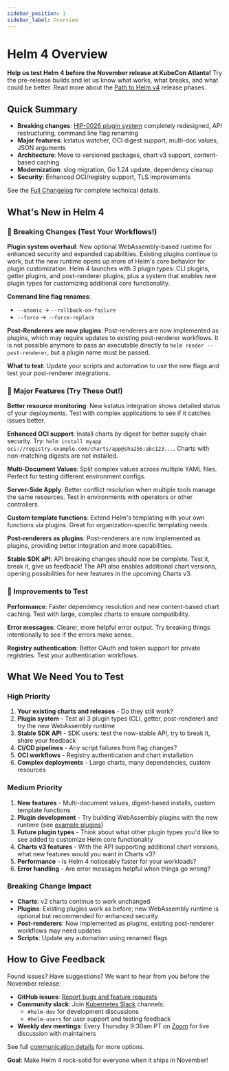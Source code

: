 ```yaml
---
sidebar_position: 1
sidebar_label: Overview
---
```


# Helm 4 Overview

**Help us test Helm 4 before the November release at KubeCon Atlanta!** Try the pre-release builds and let us know what works, what breaks, and what could be better. Read more about the [Path to Helm v4](https://helm.sh/blog/path-to-helm-v4/) release phases.

## Quick Summary

- **Breaking changes**: [HIP-0026 plugin system](https://github.com/helm/community/blob/main/hips/hip-0026.md) completely redesigned, API restructuring, command line flag renaming
- **Major features**: kstatus watcher, OCI digest support, multi-doc values, JSON arguments
- **Architecture**: Move to versioned packages, chart v3 support, content-based caching
- **Modernization**: slog migration, Go 1.24 update, dependency cleanup
- **Security**: Enhanced OCI/registry support, TLS improvements

See the [Full Changelog](./changelog.md) for complete technical details.

## What's New in Helm 4

### 🚨 Breaking Changes (Test Your Workflows!)

**Plugin system overhaul**: New optional WebAssembly-based runtime for enhanced security and expanded capabilities. Existing plugins continue to work, but the new runtime opens up more of Helm's core behavior for plugin customization. Helm 4 launches with 3 plugin types: CLI plugins, getter plugins, and post-renderer plugins, plus a system that enables new plugin types for customizing additional core functionality.

**Command line flag renames**:

- `--atomic` → `--rollback-on-failure`
- `--force` → `--force-replace`

**Post-Renderers are now plugins**: Post-renderers are now implemented as plugins, which may require updates to existing post-renderer workflows. It is not possible anymore to pass an executable directly to `helm render --post-renderer`, but a plugin name must be passed.

**What to test**: Update your scripts and automation to use the new flags and test your post-renderer integrations.

### 🚀 Major Features (Try These Out!)

**Better resource monitoring**: New kstatus integration shows detailed status of your deployments. Test with complex applications to see if it catches issues better.

**Enhanced OCI support**: Install charts by digest for better supply chain security. Try: `helm install myapp oci://registry.example.com/charts/app@sha256:abc123...`. Charts with non-matching digests are not installed.

**Multi-Document Values**: Split complex values across multiple YAML files. Perfect for testing different environment configs.

**Server-Side Apply**: Better conflict resolution when multiple tools manage the same resources. Test in environments with operators or other controllers.

**Custom template functions**: Extend Helm's templating with your own functions via plugins. Great for organization-specific templating needs.

**Post-renderers as plugins**: Post-renderers are now implemented as plugins, providing better integration and more capabilities.

**Stable SDK aPI**: API breaking changes should now be complete. Test it, break it, give us feedback! The API also enables additional chart versions, opening possibilities for new features in the upcoming Charts v3.

### 🔧 Improvements to Test

**Performance**: Faster dependency resolution and new content-based chart caching. Test with large, complex charts to ensure compatibility.

**Error messages**: Clearer, more helpful error output. Try breaking things intentionally to see if the errors make sense.

**Registry authentication**: Better OAuth and token support for private registries. Test your authentication workflows.

## What We Need You to Test

### High Priority

1. **Your existing charts and releases** - Do they still work?
2. **Plugin system** - Test all 3 plugin types (CLI, getter, post-renderer) and try the new WebAssembly runtime
3. **Stable SDK API** - SDK users: test the now-stable API, try to break it, share your feedback
4. **CI/CD pipelines** - Any script failures from flag changes?
5. **OCI workflows** - Registry authentication and chart installation
6. **Complex deployments** - Large charts, many dependencies, custom resources

### Medium Priority

1. **New features** - Multi-document values, digest-based installs, custom template functions
2. **Plugin development** - Try building WebAssembly plugins with the new runtime (see [example plugins](https://github.com/scottrigby/h4-example-plugins))
3. **Future plugin types** - Think about what other plugin types you'd like to see added to customize Helm core functionality
4. **Charts v3 features** - With the API supporting additional chart versions, what new features would you want in Charts v3?
5. **Performance** - Is Helm 4 noticeably faster for your workloads?
6. **Error handling** - Are error messages helpful when things go wrong?

### Breaking Change Impact

- **Charts**: v2 charts continue to work unchanged
- **Plugins**: Existing plugins work as before; new WebAssembly runtime is optional but recommended for enhanced security
- **Post-renderers**: Now implemented as plugins, existing post-renderer workflows may need updates
- **Scripts**: Update any automation using renamed flags

## How to Give Feedback

Found issues? Have suggestions? We want to hear from you before the November release:

- **GitHub issues**: [Report bugs and feature requests](https://github.com/helm/helm/issues/new)
- **Community slack**: Join [Kubernetes Slack](https://slack.kubernetes.io/) channels:
  - `#helm-dev` for development discussions
  - `#helm-users` for user support and testing feedback
- **Weekly dev meetings**: Every Thursday 9:30am PT on [Zoom](https://zoom.us/j/696660622?pwd=MGsraXZ1UkVlTkJLc1B5U05KN053QT09) for live discussion with maintainers

See full [communication details](https://github.com/helm/community/blob/main/communication.md) for more options.

**Goal**: Make Helm 4 rock-solid for everyone when it ships in November!
